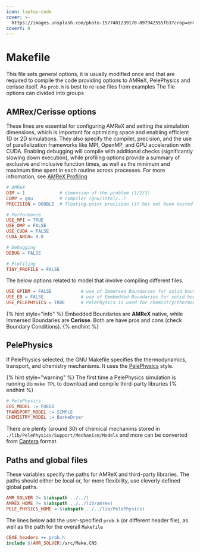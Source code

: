 ```yaml
---
icon: laptop-code
cover: >-
  https://images.unsplash.com/photo-1577401239170-897942555fb3?crop=entropy&cs=srgb&fm=jpg&ixid=M3wxOTcwMjR8MHwxfHNlYXJjaHw2fHxwcm9ibGVtfGVufDB8fHx8MTczMDk3NjczN3ww&ixlib=rb-4.0.3&q=85
coverY: 0
---
```


# Makefile

This file sets general options, it is usually modified once and that are required to compile the code providing options to AMReX, PelePhysics and cerisse itself. As `prob.h` is best to re-use files from examples The file options can divided into groups

## AMRex/Cerisse options

These lines are essential for configuring AMReX and setting the simulation dimensions, which is important for optimizing space and enabling efficient 1D or 2D simulations. They also specify the compiler, precision, and the use of parallelization frameworks like MPI, OpenMP, and GPU acceleration with CUDA. Enabling debugging will compile with additional checks (significantly slowing down execution), while profiling options provide a summary of exclusive and inclusive function times, as well as the minimum and maximum time spent in each routine across processes. For more infromation, see [AMReX Profiling](https://amrex-codes.github.io/amrex/docs\_html/AMReX\_Profiling\_Tools.html)

```makefile
# AMReX
DIM = 1             # dimension of the problem (1/2/3)
COMP = gnu          # compiler (gnu/intel/..)
PRECISION = DOUBLE  # floating-point precision (it has not been tested in SINGLE)

# Performance
USE_MPI = TRUE
USE_OMP = FALSE
USE_CUDA = FALSE
CUDA_ARCH= 8.0

# Debugging
DEBUG = FALSE

# Profiling
TINY_PROFILE = FALSE
```

The below options related to model that involve compiling different files.

```makefile
USE_GPIBM = FALSE           # use of Immersed Boundaries for solid boundaries
USE_EB = FALSE              # use of Emmbedded Boundaries for solid boundaries
USE_PELEPHYSICS = TRUE      # PelePhysics is used for chemistry/thermodynamics/tarnsport
```



{% hint style="info" %}
Embedded Boundaries are **AMReX** native, while Immersed Boundaries are **Cerisse**. Both are have pros and cons (check Boundary Conditions).
{% endhint %}

## PelePhysics

If PelePhysics selected, the GNU Makefile specifies the thermodynamics, transport, and chemistry mechanisms. It uses the [PelePhysics](https://pelephysics.readthedocs.io/en/latest/index.html) style.

{% hint style="warning" %}
The first time a PelePhysics simulation is running do `make TPL` to download and compile third-party libraries
{% endhint %}

```makefile
# PelePhysics
EOS_MODEL := FUEGO
TRANSPORT_MODEL := SIMPLE
CHEMISTRY_MODEL := BurkeDryer
```

There are plenty (around 30) of chemical mechanims stored in `./lib/PelePhysics/Support/Mechanism/Models` and more can be converted from [Cantera](https://cantera.org) format.

## Paths and global files

These variables specify the paths for AMReX and third-party libraries. The paths should either be local or, for more flexibility, use cleverly defined global paths.

```makefile
AMR_SOLVER ?= $(abspath ../../)
AMREX_HOME ?= $(abspath ../../lib/amrex)
PELE_PHYSICS_HOME = $(abspath ../../lib/PelePhysics)
```

The lines below add the user-specified `prob.h` (or different header file), as well as the path for the overall `Makefile`

```makefile
CEXE_headers += prob.h
include $(AMR_SOLVER)/src/Make.CNS
```

